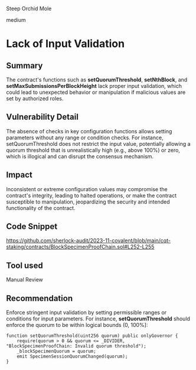 Steep Orchid Mole

medium

# Lack of Input Validation

## Summary
The contract's functions such as **setQuorumThreshold**, **setNthBlock**, and **setMaxSubmissionsPerBlockHeight** lack proper input validation, which could lead to unexpected behavior or manipulation if malicious values are set by authorized roles.
## Vulnerability Detail
The absence of checks in key configuration functions allows setting parameters without any range or condition checks. For instance, setQuorumThreshold does not restrict the input value, potentially allowing a quorum threshold that is unrealistically high (e.g., above 100%) or zero, which is illogical and can disrupt the consensus mechanism.
## Impact
Inconsistent or extreme configuration values may compromise the contract's integrity, leading to halted operations, or make the contract susceptible to manipulation, jeopardizing the security and intended functionality of the contract.
## Code Snippet
https://github.com/sherlock-audit/2023-11-covalent/blob/main/cqt-staking/contracts/BlockSpecimenProofChain.sol#L252-L255
## Tool used

Manual Review

## Recommendation
Enforce stringent input validation by setting permissible ranges or conditions for input parameters. For instance, **setQuorumThreshold** should enforce the quorum to be within logical bounds (0, 100%]:
```solidity
function setQuorumThreshold(uint256 quorum) public onlyGovernor {
    require(quorum > 0 && quorum <= _DIVIDER, "BlockSpecimenProofChain: Invalid quorum threshold");
    _blockSpecimenQuorum = quorum;
    emit SpecimenSessionQuorumChanged(quorum);
}
```
